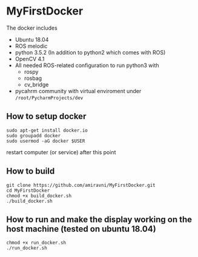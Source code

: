 # MyFirstDocker
The docker includes
* Ubuntu 18.04
* ROS melodic
* python 3.5.2 (In addition to python2 which comes with ROS)
* OpenCV 4.1
* All needed ROS-related configuration to run python3 with
	* rospy
	* rosbag
	* cv_bridge
* pycahrm community with virtual enviroment under `/root/PycharmProjects/dev`

## How to setup docker
```
sudo apt-get install docker.io
sudo groupadd docker
sudo usermod -aG docker $USER
```
restart computer (or service) after this point

## How to build 
```
git clone https://github.com/amiravni/MyFirstDocker.git
cd MyFirstDocker
chmod +x build_docker.sh
./build_docker.sh
```

## How to run and make the display working on the host machine (tested on ubuntu 18.04)
```
chmod +x run_docker.sh
./run_docker.sh
```
